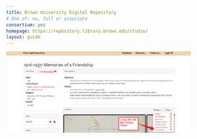 ```yaml
---
title: Brown University Digital Repository
# One of: no, full or associate
consortium: yes 
homepage: https://repository.library.brown.edu/studio/
layout: guide
---
```


![Click "Views" then copy the IIIF Manifest link](brown-1.png)
